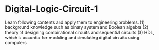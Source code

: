 # Digital-Logic-Circuit-1

Learn following contents and apply them to engineering problems. (1) background knowledge such as binary system and Boolean algebra (2) theory of designing combinational circuits and sequential circuits (3) HDL, which is essential for modeling and simulating digital circuits using computers
